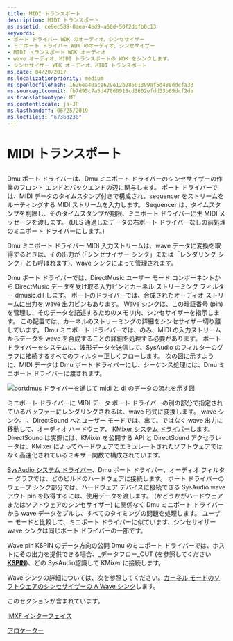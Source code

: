 ```yaml
---
title: MIDI トランスポート
description: MIDI トランスポート
ms.assetid: ce9ec589-0aea-4ed9-a60d-50f2ddfb0c13
keywords:
- ポート ドライバー WDK のオーディオ、シンセサイザー
- ミニポート ドライバー WDK のオーディオ、シンセサイザー
- MIDI トランスポート WDK オーディオ
- wave オーディオ、MIDI トランスポートの WDK をシンクします。
- シンセサイザー WDK オーディオ、MIDI トランスポート
ms.date: 04/20/2017
ms.localizationpriority: medium
ms.openlocfilehash: 1626ea40ace629e12b28601399af5d488ddcfa33
ms.sourcegitcommit: fb7d95c7a5d47860918cd3602efdd33b69dcf2da
ms.translationtype: MT
ms.contentlocale: ja-JP
ms.lasthandoff: 06/25/2019
ms.locfileid: "67363238"
---
```

# <a name="midi-transport"></a>MIDI トランスポート


## <span id="midi_transport"></span><span id="MIDI_TRANSPORT"></span>


Dmu ポート ドライバーは、Dmu ミニポート ドライバーのシンセサイザーの作業のフロント エンドとバックエンドの辺に関与します。 ポート ドライバーでは、MIDI データのタイムスタンプ付きで構成され、sequencer をストリームをルーティングする MIDI ストリームを入力します。 Sequencer は、タイムスタンプを削除し、そのタイムスタンプが期限、ミニポート ドライバーに生 MIDI メッセージを渡します。 (DLS 通過したデータの右ポート ドライバーなしの前処理のミニポート ドライバーにします。)

Dmu ミニポート ドライバー MIDI 入力ストリームは、wave データに変換を取得するときは、その出力が (「シンセサイザー シンク」または「レンダリング シンク」とも呼ばれます)、wave シンクによって管理されます。

Dmu ポート ドライバーでは、DirectMusic ユーザー モード コンポーネントから DirectMusic データを受け取る入力ピンとカーネル ストリーミング フィルター dmusic.dll します。 ポートのドライバーでは、合成されたオーディオ ストリームに出力を wave 出力ピンもあります。 Wave シンクは、この暗証番号 (pin) を管理し、そのデータを記述するためのメモリ内、シンセサイザーを指示します。 この配置では、カーネルのストリーミングの詳細をシンセサイザー切り離しています。 Dmu ミニポート ドライバーでは、のみ、MIDI の入力ストリームからデータを wave を合成することの詳細を処理する必要があります。 ポート ドライバーをシステムに、波形データを送信して、SysAudio のフィルターのグラフに接続するすべてのフィルター正しくフローします。 次の図に示すように、MIDI データは Dmu ポート ドライバーにし、シーケンス処理には、Dmu ミニポート ドライバーに渡されます。

![portdmus ドライバーを通じて midi と dl のデータの流れを示す図](images/dmportmi.png)

ミニポート ドライバーに MIDI データ ポート ドライバーの別の部分で指定されているバッファーにレンダリングされるは、wave 形式に変換します。 wave シンク。 、DirectSound へとユーザー モードでは、出て、ではなく wave 出力に移動して、オーディオ ハードウェア、 [KMixer システム ドライバー](kernel-mode-wdm-audio-components.md#kmixer_system_driver)します。 DirectSound は実際には、KMixer を公開する API と DirectSound アクセラレータは、KMixer によってハードウェアでエミュレートされたソフトウェアではなく高速化されているミキサー関数で構成されています。

[SysAudio システム ドライバー](kernel-mode-wdm-audio-components.md#sysaudio_system_driver)、Dmu ポート ドライバー、オーディオ フィルター グラフでは、どのビルドのハードウェアに接続します。 ポート ドライバーのウェーブ シンク部分では、ハードウェア デバイスに接続できる SysAudio wave アウト pin を取得するには、使用データを渡します。 (かどうかがハードウェアまたはソフトウェアのシンセサイザー) に関係なく Dmu ミニポート ドライバーから wave データをプルし、すべてのタイミングの問題を処理します。 ユーザー モードと比較して、ミニポート ドライバーに似ています、シンセサイザー wave シンクは同じポート ドライバーの一部です。

Wave pin KSPIN のデータ方向の公開 Dmu のミニポート ドライバーでは、ホストにその出力を提供できる場合、\_データフロー\_OUT (を参照してください[ **KSPIN**](https://docs.microsoft.com/windows-hardware/drivers/ddi/content/ks/ns-ks-_kspin))、どの SysAudio認識して KMixer に接続します。

Wave シンクの詳細については、次を参照してください。[カーネル モードのソフトウェアのシンセサイザーの A Wave シンク](a-wave-sink-for-kernel-mode-software-synthesizers.md)します。

このセクションが含まれています。

[IMXF インターフェイス](imxf-interfaces.md)

[アロケーター](allocator.md)

 

 




